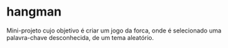# hangman 

Mini-projeto cujo objetivo é criar um jogo da forca, onde é selecionado uma palavra-chave desconhecida, de um tema aleatório.
